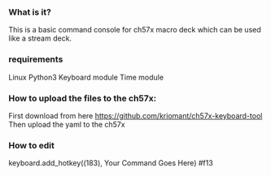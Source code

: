 ### What is it?

This is a basic command console for ch57x macro deck which can be used like a stream deck.

### requirements 

Linux
Python3
Keyboard module
Time module


### How to upload the files to the ch57x:
First download from here https://github.com/kriomant/ch57x-keyboard-tool
Then upload the yaml to the ch57x

### How to edit

keyboard.add_hotkey((183), Your Command Goes Here) #f13
